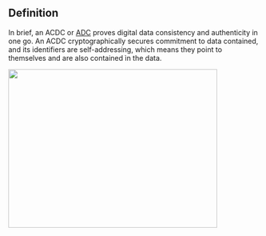 ## Definition

In brief, an ACDC or [ADC](term_authentic-data-container) proves digital data consistency and authenticity in one go. An ACDC cryptographically secures commitment to data contained, and its identifiers are self-addressing, which means they point to themselves and are also contained ìn the data.

<img src="https://hackmd.io/_uploads/HJDwDAUsq.png" width="418" height="317"/>

